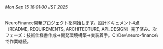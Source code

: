 ###### Mon Sep 15 16:01:00 JST 2025
NeuroFinance開発プロジェクトを開始します。設計ドキュメント4点（README, REQUIREMENTS, ARCHITECTURE, API_DESIGN）完了済み。次フェーズ：技術仕様書作成→開発環境構築→実装着手。C:\Dev\neuro-finance\ で作業継続。